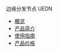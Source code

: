 <div class="sidebar_title icon__uodn"> 边缘分发节点 UEDN</div>

* [概览](/uedn/README)
* [产品简介](/uedn/intro)
* [使用指南](/uedn/guide)
* [产品价格](/uedn/price)    